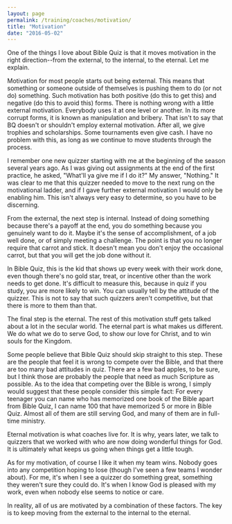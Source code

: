 ```yaml
---
layout: page
permalink: /training/coaches/motivation/
title: "Motivation"
date: "2016-05-02"
---
```


One of the things I love about Bible Quiz is that it moves motivation in the right direction--from the external, to the internal, to the eternal. Let me explain.

Motivation for most people starts out being external. This means that something or someone outside of themselves is pushing them to do (or not do) something. Such motivation has both positive (do this to get this) and negative (do this to avoid this) forms. There is nothing wrong with a little external motivation. Everybody uses it at one level or another. In its more corrupt forms, it is known as manipulation and bribery. That isn't to say that BQ doesn't or shouldn't employ external motivation. After all, we give trophies and scholarships. Some tournaments even give cash. I have no problem with this, as long as we continue to move students through the process.

I remember one new quizzer starting with me at the beginning of the season several years ago. As I was giving out assignments at the end of the first practice, he asked, "What'll ya give me if I do it?" My answer, "Nothing." It was clear to me that this quizzer needed to move to the next rung on the motivational ladder, and if I gave further external motivation I would only be enabling him. This isn't always very easy to determine, so you have to be discerning.

From the external, the next step is internal. Instead of doing something because there's a payoff at the end, you do something because you genuinely want to do it. Maybe it's the sense of accomplishment, of a job well done, or of simply meeting a challenge. The point is that you no longer require that carrot and stick. It doesn't mean you don't enjoy the occasional carrot, but that you will get the job done without it.

In Bible Quiz, this is the kid that shows up every week with their work done, even though there's no gold star, treat, or incentive other than the work needs to get done. It's difficult to measure this, because in quiz if you study, you are more likely to win. You can usually tell by the attitude of the quizzer. This is not to say that such quizzers aren't competitive, but that there is more to them than that.

The final step is the eternal. The rest of this motivation stuff gets talked about a lot in the secular world. The eternal part is what makes us different. We do what we do to serve God, to show our love for Christ, and to win souls for the Kingdom.

Some people believe that Bible Quiz should skip straight to this step. These are the people that feel it is wrong to compete over the Bible, and that there are too many bad attitudes in quiz. There are a few bad apples, to be sure, but I think those are probably the people that need as much Scripture as possible. As to the idea that competing over the Bible is wrong, I simply would suggest that these people consider this simple fact: For every teenager you can name who has memorized one book of the Bible apart from Bible Quiz, I can name 100 that have memorized 5 or more in Bible Quiz. Almost all of them are still serving God, and many of them are in full-time ministry.

Eternal motivation is what coaches live for. It is why, years later, we talk to quizzers that we worked with who are now doing wonderful things for God. It is ultimately what keeps us going when things get a little tough.

As for my motivation, of course I like it when my team wins. Nobody goes into any competition hoping to lose (though I've seen a few teams I wonder about). For me, it's when I see a quizzer do something great, something they weren't sure they could do. It's when I know God is pleased with my work, even when nobody else seems to notice or care.

In reality, all of us are motivated by a combination of these factors. The key is to keep moving from the external to the internal to the eternal.
